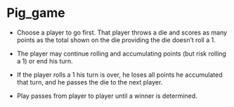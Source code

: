# Pig_game

* Choose a player to go first. That player throws a die and scores as many points as the total shown on the die providing the die doesn’t roll a 1. 
* The player may continue rolling and accumulating points (but risk rolling a 1) or end his turn.

* If the player rolls a 1 his turn is over, he loses all points he accumulated that turn, and he passes the die to the next player.

* Play passes from player to player until a winner is determined.
